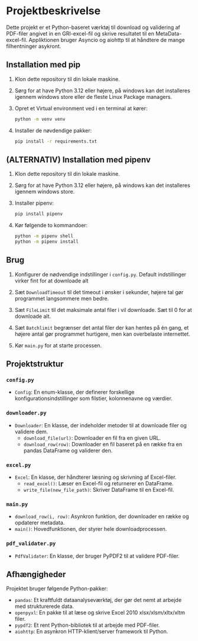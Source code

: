 # Projektbeskrivelse
Dette projekt er et Python-baseret værktøj til download og validering af PDF-filer angivet in en GRI-excel-fil og skrive resultatet til en MetaData-excel-fil. Appliktionen bruger Asyncio og aiohttp til at håndtere de mange filhentninger asykront.


## Installation med pip

1. Klon dette repository til din lokale maskine.
2. Sørg for at have Python 3.12 eller højere, på windows kan det installeres igennem windows store eller de fleste Linux Package managers.
3. Opret et Virtual environment ved i en terminal at kører:

    ```sh
   python -m venv venv
   ```
4. Installer de nøvdendige pakker:


    ```sh
   pip install -r requirements.txt
   ```


## (ALTERNATIV) Installation med pipenv

1. Klon dette repository til din lokale maskine.
2. Sørg for at have Python 3.12 eller højere, på windows kan det installeres igennem windows store.
3. Installer pipenv:

    ```sh
   pip install pipenv
   ```

4. Kør følgende to kommandoer:

    ```sh
   python -m pipenv shell
   python -m pipenv install
   ```

## Brug

1. Konfigurer de nødvendige indstillinger i `config.py`. Default indstillinger virker fint for at downloade alt

2. Sæt `DownloadTimeout` til det timeout i ønsker i sekunder, højere tal gør programmet langsommere men bedre.

3. Sæt `FileLimit` til det maksimale antal filer i vil downloade. Sæt til 0 for at downloade alt.

4. Sæt `Batchlimit` begrænser det antal filer der kan hentes på én gang, et højere antal gør programmet hurtigere, men kan overbelaste internettet.


5. Kør `main.py` for at starte processen.

## Projektstruktur

### `config.py`

- `Config`: En enum-klasse, der definerer forskellige konfigurationsindstillinger som filstier, kolonnenavne og værdier.

### `downloader.py`

- `Downloader`: En klasse, der indeholder metoder til at downloade filer og validere dem.
  - `download_file(url)`: Downloader en fil fra en given URL.
  - `download_row(row)`: Downloader en fil baseret på en række fra en pandas DataFrame og validerer den.

### `excel.py`

- `Excel`: En klasse, der håndterer læsning og skrivning af Excel-filer.
  - `read_excel()`: Læser en Excel-fil og returnerer en DataFrame.
  - `write_file(new_file_path)`: Skriver DataFrame til en Excel-fil.

### `main.py`

- `download_row(i, row)`: Asynkron funktion, der downloader en række og opdaterer metadata.
- `main()`: Hovedfunktionen, der styrer hele downloadprocessen.

### `pdf_validater.py`

- `PdfValidater`: En klasse, der bruger PyPDF2 til at validere PDF-filer.

## Afhængigheder

Projektet bruger følgende Python-pakker:
- `pandas`: Et kraftfuldt dataanalyseværktøj, der gør det nemt at arbejde med strukturerede data.
- `openpyxl`: En pakke til at læse og skrive Excel 2010 xlsx/xlsm/xltx/xltm filer.
- `pypdf2`: Et rent Python-bibliotek til at arbejde med PDF-filer.
- `aiohttp`: En asynkron HTTP-klient/server framework til Python.

